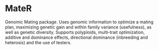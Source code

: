 # MateR
Genomic Mating package. Uses genomic information to optimize a mating plan, maximizing genetic gain and within family variance (usefulness), as well as genetic diversity. Supports polyploids, multi-trait optimization, additive and dominance effects, directional dominance (inbreeding and heterosis) and the use of testers.
